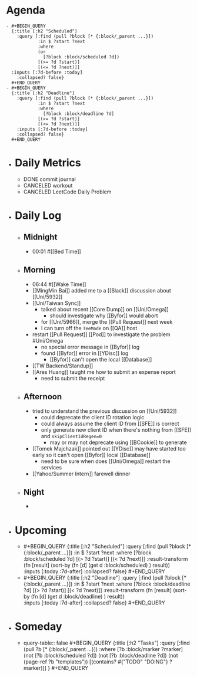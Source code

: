 # Agenda
	- #+BEGIN_QUERY
	  {:title [:h2 "Scheduled"]
	    :query [:find (pull ?block [* {:block/_parent ...}])
	            :in $ ?start ?next
	            :where
	            (or
	              [?block :block/scheduled ?d])
	            [(>= ?d ?start)]
	            [(<= ?d ?next)]]
	  :inputs [:7d-before :today]
	    :collapsed? false}
	  #+END_QUERY
	- #+BEGIN_QUERY
	  {:title [:h2 "Deadline"]
	    :query [:find (pull ?block [* {:block/_parent ...}])
	            :in $ ?start ?next
	            :where
	              [?block :block/deadline ?d]
	            [(>= ?d ?start)]
	            [(<= ?d ?next)]]
	    :inputs [:7d-before :today]
	    :collapsed? false}
	  #+END_QUERY
- # Daily Metrics
	- DONE commit journal
	- CANCELED workout
	- CANCELED LeetCode Daily Problem
- # Daily Log
	- ## Midnight
		- 00:01 #[[Bed Time]]
	- ## Morning
		- 06:44 #[[Wake Time]]
		- [[MingMin Bai]] added me to a [[Slack]] discussion about [[Uni/5932]]
		- [[Uni/Taiwan Sync]]
			- talked about recent [[Core Dump]] on [[Uni/Omega]]
				- should investigate why [[Byfor]] would abort
			- for [[Uni/5966]], merge the [[Pull Request]] next week
			- I can turn off the `TeeMode` on [[QA]] host
		- restart [[Pull Request]] [[Pod]] to investigate the problem #Uni/Omega
			- no special error message in [[Byfor]] log
			- found [[Byfor]] error in [[YDisc]] log
				- [[Byfor]] can't open the local [[Database]]
		- [[TW Backend/Standup]]
		- [[Ares Huang]] taught me how to submit an expense report
			- need to submit the receipt
	- ## Afternoon
		- tried to understand the previous discussion on [[Uni/5932]]
			- could deprecate the client ID rotation logic
			- could always assume the client ID from [[SFE]] is correct
			- only generate new client ID when there's nothing from [[SFE]] and `skipClientIdRegen=0`
				- may or may not deprecate using [[BCookie]] to generate
		- [[Tomek Majchzak]] pointed out [[YDisc]] may have started too early so it can't open [[Byfor]] local [[Database]]
			- need to be sure when does [[Uni/Omega]] restart the services
		- [[Yahoo/Summer Intern]] farewell dinner
	- ## Night
		-
- # Upcoming
	- #+BEGIN_QUERY
	  {:title [:h2 "Scheduled"]
	    :query [:find (pull ?block [* {:block/_parent ...}])
	            :in $ ?start ?next
	            :where
	              [?block :block/scheduled ?d]
	            [(> ?d ?start)]
	            [(< ?d ?next)]]
	  :result-transform (fn [result]
	                          (sort-by (fn [d]
	                                     (get d :block/scheduled) ) result))    
	  :inputs [:today :7d-after]
	    :collapsed? false}
	  #+END_QUERY
	- #+BEGIN_QUERY
	  {:title [:h2 "Deadline"]
	    :query [:find (pull ?block [* {:block/_parent ...}])
	            :in $ ?start ?next
	            :where
	              [?block :block/deadline ?d]
	            [(> ?d ?start)]
	            [(< ?d ?next)]]
	  :result-transform (fn [result]
	                          (sort-by (fn [d]
	                                     (get d :block/deadline) ) result))    
	  :inputs [:today :7d-after]
	    :collapsed? false}
	  #+END_QUERY
- # Someday
	- query-table:: false
	  #+BEGIN_QUERY
	  {:title [:h2 "Tasks"]
	   :query [:find (pull ?b [* {:block/_parent ...}])
	          :where
	          [?b :block/marker ?marker]
	          (not [?b :block/scheduled ?d])
	          (not [?b :block/deadline ?d])
	  (not (page-ref ?b "templates"))
	          [(contains? #{"TODO" "DOING"} ?marker)]]
	  }
	  #+END_QUERY